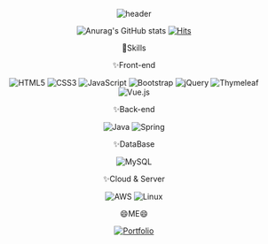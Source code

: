 <div align=center>

![header](https://capsule-render.vercel.app/api?type=wave&color=F8E2CF&height=300&section=header&text=WELCOME👋&fontSize=90)

![Anurag's GitHub stats](https://github-readme-stats.vercel.app/api?username=yang-chang-hyuk&show_icons=true&theme=dracula)
[![Hits](https://hits.seeyoufarm.com/api/count/incr/badge.svg?url=https%3A%2F%2Fgithub.com%2Fgjbae1212%2Fhit-counter&count_bg=%23F6C383&title_bg=%23555555&icon=staffbase.svg&icon_color=%23E7E7E7&title=hits&edge_flat=false)](https://hits.seeyoufarm.com)


💪Skills
  
✨Front-end
  
![HTML5](https://img.shields.io/badge/html5-%23E34F26.svg?style=for-the-badge&logo=html5&logoColor=white)
![CSS3](https://img.shields.io/badge/css3-%231572B6.svg?style=for-the-badge&logo=css3&logoColor=white)
![JavaScript](https://img.shields.io/badge/javascript-%23323330.svg?style=for-the-badge&logo=javascript&logoColor=%23F7DF1E)
![Bootstrap](https://img.shields.io/badge/bootstrap-%23563D7C.svg?style=for-the-badge&logo=bootstrap&logoColor=white)
![jQuery](https://img.shields.io/badge/jquery-%230769AD.svg?style=for-the-badge&logo=jquery&logoColor=white)
![Thymeleaf](https://img.shields.io/badge/Thymeleaf-%23005C0F.svg?style=for-the-badge&logo=Thymeleaf&logoColor=white)
![Vue.js](https://img.shields.io/badge/vuejs-%2335495e.svg?style=for-the-badge&logo=vuedotjs&logoColor=%234FC08D)

✨Back-end
  
![Java](https://img.shields.io/badge/java-%23ED8B00.svg?style=for-the-badge&logo=java&logoColor=white)
![Spring](https://img.shields.io/badge/spring-%236DB33F.svg?style=for-the-badge&logo=spring&logoColor=white)

✨DataBase
  
![MySQL](https://img.shields.io/badge/mysql-%2300f.svg?style=for-the-badge&logo=mysql&logoColor=white)

✨Cloud & Server
  
![AWS](https://img.shields.io/badge/AWS-%23FF9900.svg?style=for-the-badge&logo=amazon-aws&logoColor=white)
![Linux](https://img.shields.io/badge/Linux-FCC624?style=for-the-badge&logo=linux&logoColor=black)


😄ME😄
  
  <a href=https://yang-chang-hyuk.github.io/portfolio/portfolio.html>![Portfolio](https://img.shields.io/badge/Portfolio-%23000000.svg?style=for-the-badge&logo=firefox&logoColor=#FF7139 )</a>

  </div>
